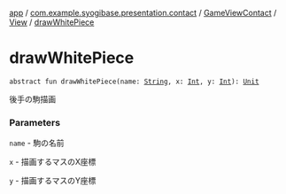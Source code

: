 [app](../../../index.md) / [com.example.syogibase.presentation.contact](../../index.md) / [GameViewContact](../index.md) / [View](index.md) / [drawWhitePiece](./draw-white-piece.md)

# drawWhitePiece

`abstract fun drawWhitePiece(name: `[`String`](https://kotlinlang.org/api/latest/jvm/stdlib/kotlin/-string/index.html)`, x: `[`Int`](https://kotlinlang.org/api/latest/jvm/stdlib/kotlin/-int/index.html)`, y: `[`Int`](https://kotlinlang.org/api/latest/jvm/stdlib/kotlin/-int/index.html)`): `[`Unit`](https://kotlinlang.org/api/latest/jvm/stdlib/kotlin/-unit/index.html)

後手の駒描画

### Parameters

`name` - 駒の名前

`x` - 描画するマスのX座標

`y` - 描画するマスのY座標